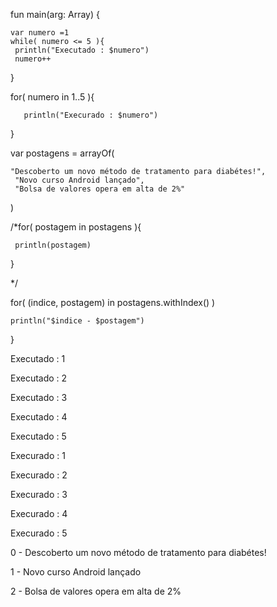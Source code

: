 fun main(arg: Array<String>) {
    
    var numero =1
 	while( numero <= 5 ){
     println("Executado : $numero") 
     numero++
  }
   
   for( numero in 1..5 ){
                     
       println("Execurado : $numero")
                     
   }
 
 var postagens = arrayOf(
                     
 	"Descoberto um novo método de tratamento para diabétes!",
     "Novo curso Android lançado",
     "Bolsa de valores opera em alta de 2%"
                     
 )
 
 /*for( postagem in postagens ){
                     
     println(postagem)
                     
 }
                     
 */
 
 for( (indice, postagem) in postagens.withIndex() )
                     
 	println("$indice - $postagem")
                     
}
                   
Executado : 1
                     
Executado : 2
                     
Executado : 3
                     
Executado : 4
                     
Executado : 5
                     
Execurado : 1
                     
Execurado : 2
                     
Execurado : 3
                     
Execurado : 4
                     
Execurado : 5
                     
0 - Descoberto um novo método de tratamento para diabétes!
                     
1 - Novo curso Android lançado
                     
2 - Bolsa de valores opera em alta de 2%
